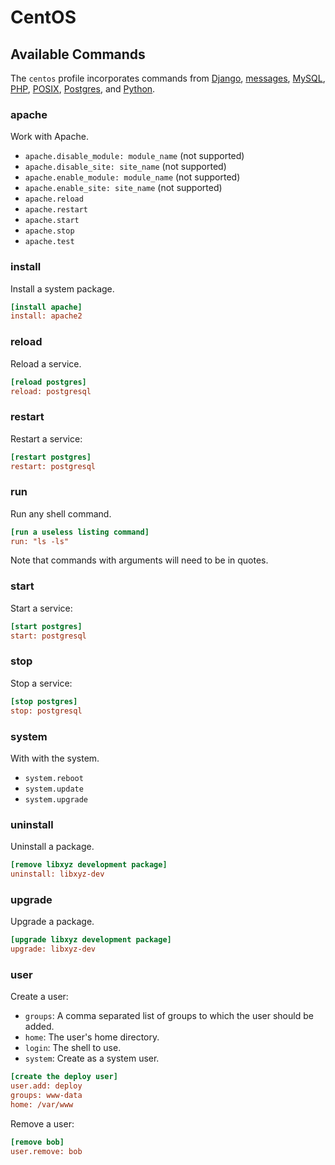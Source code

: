 # CentOS

## Available Commands

The `centos` profile incorporates commands from [Django](../commands/django.md), [messages](../commands/messages.md), [MySQL](../commands/mysql.md), [PHP](../commands/php.md), [POSIX](../commands/posix.md), [Postgres](../commands/pgsql.md), and [Python](../commands/python.md). 

### apache

Work with Apache.

- `apache.disable_module: module_name` (not supported)
- `apache.disable_site: site_name` (not supported)
- `apache.enable_module: module_name` (not supported)
- `apache.enable_site: site_name` (not supported)
- `apache.reload`
- `apache.restart`
- `apache.start`
- `apache.stop`
- `apache.test`

### install

Install a system package.

```ini
[install apache]
install: apache2
```

### reload

Reload a service.

```ini
[reload postgres]
reload: postgresql
```

### restart

Restart a service:

```ini
[restart postgres]
restart: postgresql
```

### run

Run any shell command.

```ini
[run a useless listing command]
run: "ls -ls"
```

Note that commands with arguments will need to be in quotes.

### start

Start a service:

```ini
[start postgres]
start: postgresql
```

### stop

Stop a service:

```ini
[stop postgres]
stop: postgresql
```

### system

With with the system.

- `system.reboot`
- `system.update`
- `system.upgrade`

### uninstall

Uninstall a package.

```ini
[remove libxyz development package]
uninstall: libxyz-dev
```

### upgrade

Upgrade a package.

```ini
[upgrade libxyz development package]
upgrade: libxyz-dev
```

### user

Create a user:

- `groups`: A comma separated list of groups to which the user should be added.
- `home`: The user's home directory.
- `login`: The shell to use.
- `system`: Create as a system user.

```ini
[create the deploy user]
user.add: deploy
groups: www-data
home: /var/www
```

Remove a user:

```ini
[remove bob]
user.remove: bob
```
